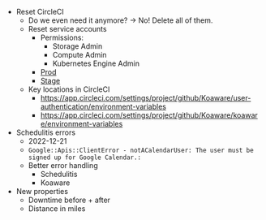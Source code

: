 - Reset CircleCI
	- Do we even need it anymore? -> No! Delete all of them.
	- Reset service accounts
		- Permissions:
			- Storage Admin
			- Compute Admin
			- Kubernetes Engine Admin
		- [Prod](https://console.cloud.google.com/iam-admin/serviceaccounts/details/102309799625723605848/keys?project=koaware-prod)
		- [Stage](https://console.cloud.google.com/iam-admin/serviceaccounts/details/116409816831566140446/keys?project=koaware-stage)
	- Key locations in CircleCI
		- https://app.circleci.com/settings/project/github/Koaware/user-authentication/environment-variables
		- https://app.circleci.com/settings/project/github/Koaware/koaware/environment-variables
- Schedulitis errors
	- 2022-12-21
	- `Google::Apis::ClientError - notACalendarUser: The user must be signed up for Google Calendar.:`
	- Better error handling
		- Schedulitis
		- Koaware
- New properties
	- Downtime before + after
	- Distance in miles
